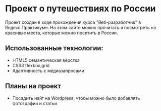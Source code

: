 
# Проект о путешествиях по России 
Проект создан в ходе прохождения курса "Веб-разработчик" в Яндекс.Практикуме. На этом сайте можно прочитать и
посмотреть на красивые места, которые можно посетить в России.
## Использованные технологии:
 - HTML5 семантическая вёрстка
 - CSS3 flexbox,grid
 - Адаптивность с медиазапросами

## Планы на проект
 - Посадить найт на Wordpress, чтобы можно было добавлять фотографии и статьи
